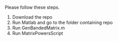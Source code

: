 
Please follow these steps.

1. Download the repo
2. Run Matlab and go to the folder containing repo
3. Run GenBandedMatrix.m
4. Run MatrixPowersScript


